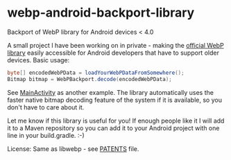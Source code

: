 webp-android-backport-library
=============================

Backport of WebP library for Android devices &lt; 4.0

A small project I have been working on in private - making the [official WebP library](https://chromium.googlesource.com/webm/libwebp/) easily accessible for Android developers that have to support older devices.
Basic usage:
```java
byte[] encodedWebPData = loadYourWebPDataFromSomewhere();
Bitmap bitmap = WebPBackport.decode(encodedWebPData);
```
See [MainActivity](https://github.com/mreichelt/webp-android-backport-library/blob/master/testapp/src/main/java/de/marcreichelt/webp_backport/testapp/MainActivity.java#L74) as another example.
The library automatically uses the faster native bitmap decoding feature of the system if it is available, so you don't have to care about it.

Let me know if this library is useful for you!
If enough people like it I will add it to a Maven repository so you can add it to your Android project with one line in your build.gradle. :-)


License: Same as libwebp - see [PATENTS](https://github.com/mreichelt/webp-android-backport-library/blob/master/webp_backport/jni/PATENTS) file.
